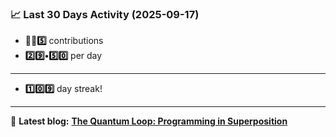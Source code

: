 <!--START_STATS-->
### 📈 Last 30 Days Activity (2025-09-17)  
- **🎱🎱5️⃣** contributions  
- **2️⃣9️⃣•5️⃣0️⃣** per day
---
- **1️⃣0️⃣9️⃣** day streak!
---
📝 **Latest blog:** [**The Quantum Loop: Programming in Superposition**](https://andriak.com/blog/quantum-loop)
<!--END_STATS-->
